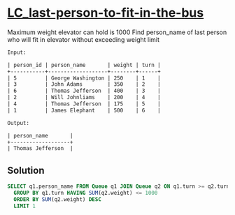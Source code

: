 # [LC_last-person-to-fit-in-the-bus](https://leetcode.com/problems/last-person-to-fit-in-the-bus)

Maximum weight elevator can hold is 1000
Find person_name of last person who will fit in elevator without exceeding weight limit

```txt
Input:

| person_id | person_name       | weight | turn |
+-----------+-------------------+--------+------+
| 5         | George Washington | 250    | 1    |
| 3         | John Adams        | 350    | 2    |
| 6         | Thomas Jefferson  | 400    | 3    |
| 2         | Will Johnliams    | 200    | 4    |
| 4         | Thomas Jefferson  | 175    | 5    |
| 1         | James Elephant    | 500    | 6    |

Output:

| person_name       |
+-------------------+
| Thomas Jefferson  |
```

## Solution

```sql
SELECT q1.person_name FROM Queue q1 JOIN Queue q2 ON q1.turn >= q2.turn
  GROUP BY q1.turn HAVING SUM(q2.weight) <= 1000
  ORDER BY SUM(q2.weight) DESC
  LIMIT 1
```
